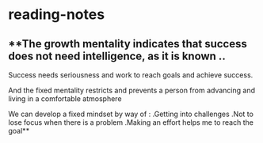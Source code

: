 # reading-notes

## **The growth mentality indicates that success does not need intelligence, as it is known ..
 Success needs seriousness and work to reach goals and achieve success.


And the fixed mentality restricts and prevents a person from advancing and
living in a comfortable atmosphere


We can develop a fixed mindset by way of :
.Getting into challenges
.Not to lose focus when there is a problem
.Making an effort helps me to reach the goal**

###






